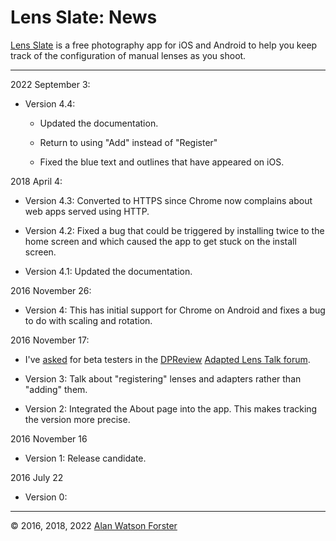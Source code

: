 # Lens Slate: News

[Lens Slate](index.html) is a free photography app for iOS and Android to help you keep track of the configuration of manual lenses as you shoot.

<hr/>

2022 September 3:

  * Version 4.4:
  
    * Updated the documentation.
  
    * Return to using "Add" instead of "Register"
    
    * Fixed the blue text and outlines that have appeared on iOS.

2018 April 4:

 * Version 4.3: Converted to HTTPS since Chrome now complains about web apps served using HTTP.

 * Version 4.2: Fixed a bug that could be triggered by installing twice to the home screen and which caused the app to get stuck on the install screen.

 * Version 4.1: Updated the documentation.

2016 November 26:

 * Version 4: This has initial support for Chrome on Android and fixes a bug to do with scaling and rotation.

2016 November 17:

 * I've [asked](https://www.dpreview.com/forums/thread/4080409) for beta testers in the [DPReview](https://www.dpreview.com) [Adapted Lens Talk forum](https://www.dpreview.com/forums/1065).

 * Version 3: Talk about "registering" lenses and adapters rather than "adding" them.

 * Version 2: Integrated the About page into the app. This makes tracking the version more precise.

2016 November 16

* Version 1: Release candidate.

2016 July 22

* Version 0:

<hr/>

© 2016, 2018, 2022 [Alan Watson Forster](https://alanwatsonforster.org/)
